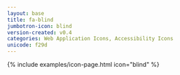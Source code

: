 ```yaml
---
layout: base
title: fa-blind
jumbotron-icon: blind
version-created: v0.4
categories: Web Application Icons, Accessibility Icons
unicode: f29d
---
```


{% include examples/icon-page.html icon="blind" %}
